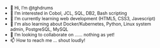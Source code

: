- 👋 Hi, I’m @tghdrums
- 👀 I’m interested in Cobol, JCL, SQL, DB2, Bash scripting
- 🌱 I’m currently learning web development (HTML5, CSS3, Javescript)
- 🤘 I'm also learning about Docker/Kubernetes, Python, Linux system admin, PostgreSQL, MySQL
- 💞️ I’m looking to collaborate on ......  nothing as yet!
- 📫 How to reach me ... shout loudly!

<!---
tghdrums/tghdrums is a ✨ special ✨ repository because its `README.md` (this file) appears on your GitHub profile.
You can click the Preview link to take a look at your changes.
--->
